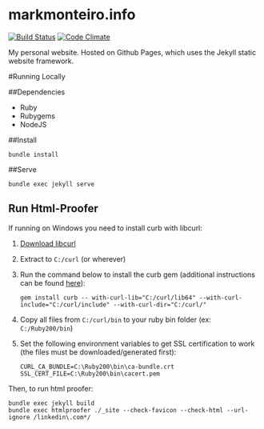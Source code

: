 # markmonteiro.info

[![Build Status](https://travis-ci.org/mark-monteiro/mark-monteiro.github.io.svg)](https://travis-ci.org/mark-monteiro/mark-monteiro.github.io) [![Code Climate](https://codeclimate.com/github/mark-monteiro/mark-monteiro.github.io/badges/gpa.svg)](https://codeclimate.com/github/mark-monteiro/mark-monteiro.github.io)

My personal website. Hosted on Github Pages, which uses the Jekyll static website framework.

#Running Locally

##Dependencies
- Ruby
- Rubygems
- NodeJS

##Install
```
bundle install
```

##Serve
```
bundle exec jekyll serve
```

## Run Html-Proofer
If running on Windows you need to install curb with libcurl:

1. [Download libcurl](https://curl.haxx.se/download.html)
2. Extract to `C:/curl` (or wherever)
3. Run the command below to install the curb gem (additional instructions can be found [here](http://blog.cloud-mes.com/2014/08/19/how-to-install-gem-curb-in-windows/)):

   ```
   gem install curb -- with-curl-lib="C:/curl/lib64" --with-curl-include="C:/curl/include" --with-curl-dir="C:/curl/"
   ```
4. Copy all files from `C:/curl/bin` to your ruby bin folder (ex: `C:/Ruby200/bin`)
5. Set the following environment variables to get SSL certification to work (the files must be downloaded/generated first):

    ```
    CURL_CA_BUNDLE=C:\Ruby200\bin\ca-bundle.crt
    SSL_CERT_FILE=C:\Ruby200\bin\cacert.pem
    ```

Then, to run html proofer:
```
bundle exec jekyll build
bundle exec htmlproofer ./_site --check-favicon --check-html --url-ignore /linkedin\.com*/
```